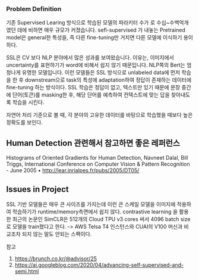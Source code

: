 ### Problem Definition

기존 Supervised Learing 방식으로 학습된 모델의 파라키터 수가 로 수십~수백억개였던 데에 비하면 매우 규모가 커졌습니다. sefl-supervised 가 내놓는 Pretrained model은 general한 특성을, 즉 다른 fine-tuning만
거치면 다른 모델에 이식하기 용이하다. 

SSL은 CV 보다 NLP 분야에서 많은 성과를 보여왔습니다. 이유는, 이미지에서 uncertainty를 표현하기가 word에 비해서 쉽지 않기 때문입니다. NLP쪽의 Bert는 엄청나게 유명한 모델입니다. 이런 모델들은 SSL 방식으로 unlabeled data에 먼저 학습을 한 후 downstream으로 task의 특성에 adaptation하여
정답이 존재하는 데이터에 fine-tuning 하는 방식이다. SSL 학습은 정답이 없고, 텍스트만 있기 때문에 문장 중간에 단어(토큰)를 masking한 후, 해당 단어를 예측하여 컨텍스트에 맞는 답을 찾아내도록 학습을 시킨다.

자연어 처리 기준으로 볼 때, 각 분야의 고유한 데이터를 바탕으로 학습했을 때보다 높은 정확도를 보인다.

## Human Detection 관련해서 참고하면 좋은 레퍼런스

Histograms of Oriented Gradients for Human Detection, Navneet Dalal, Bill Triggs, International Conference on Computer Vision & Pattern Recognition - June 2005
• http://lear.inrialpes.fr/pubs/2005/DT05/

## Issues in Project 
 SSL 기반 모델들은 매우 큰 사이즈를 가지는데 이런 큰 스케일 모델을 이미지에 적용하여 학습하기가 runtime/memory측면에서 쉽지 않다. 
 contrastive learning 을 활용한 최근의 논문인 SimCLR은 512개의 Cloud TPU v3 cores 써서 4096 batch size 로 모델을 train했다고 한다. -> AWS Telsa T4 인스턴스와 CUAI의 V100 머신과 비교조차 되지 않는 말도 안되는 스펙이다. 
 
 
 참고
 1) https://brunch.co.kr/@advisor/25
 2) https://ai.googleblog.com/2020/04/advancing-self-supervised-and-semi.html
 
